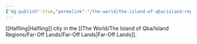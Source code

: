 ```yaml
---
{"dg-publish":true,"permalink":"/the-world/the-island-of-qba/island-regions/far-off-lands/beluir/"}
---
```


[[Halfling\|Halfling]] city in the [[The World/The Island of Qba/Island Regions/Far-Off Lands/Far-Off Lands\|Far-Off Lands]].
